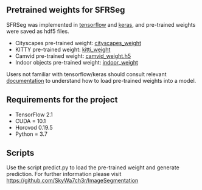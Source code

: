 ## Pretrained weights for SFRSeg

SFRSeg was implemented in [tensorflow](https://www.tensorflow.org/) and [keras](https://keras.io/), and pre-trained weights were saved as hdf5 files. 

* Cityscapes pre-trained weight: [cityscapes_weight](https://cloudstor.aarnet.edu.au/plus/s/JO9ij8gZNZ2bLHz/download)
* KITTY pre-trained weight: [kitti_weight](https://cloudstor.aarnet.edu.au/plus/s/OvRHlSBfuqEdTt2/download)
* Camvid pre-trained weight: [camvid_weight.h5](https://cloudstor.aarnet.edu.au/plus/s/jqdoxoUyCDkbcm9/download)
* Indoor objects pre-trained weight: [indoor_weight](https://cloudstor.aarnet.edu.au/plus/s/4NVp0yZZZYXjUWG)

Users not familiar with tensorflow/keras should consult relevant [documentation](https://www.tensorflow.org/guide/keras/save_and_serialize) to understand how to load pre-trained weights into a model.

## Requirements for the project

* TensorFlow 2.1
* CUDA = 10.1
* Horovod 0.19.5
* Python = 3.7

## Scripts

Use the script predict.py to load the pre-trained weight and generate prediction. For further information please visit
https://github.com/SkyWa7ch3r/ImageSegmentation


